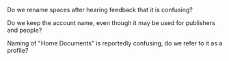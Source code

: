 Do we rename spaces after hearing feedback that it is confusing?

Do we keep the account name, even though it may be used for publishers and people?

Naming of "Home Documents" is reportedly confusing, do we refer to it as a profile?
